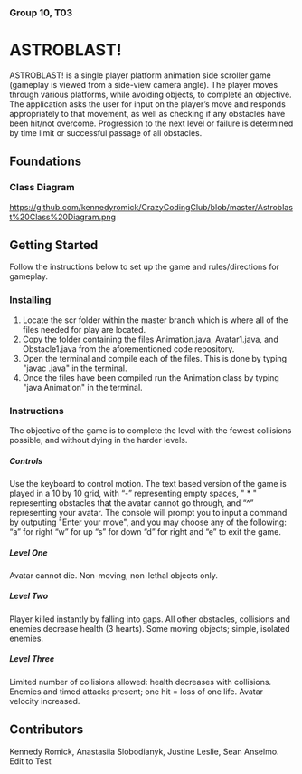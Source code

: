 ### Group 10, T03
# ASTROBLAST!
ASTROBLAST! is a single player platform animation side scroller game (gameplay is viewed from a side-view camera angle). The player moves through various platforms, while avoiding objects, to complete an objective. The application asks the user for input on the player’s move and responds appropriately to that movement, as well as checking if any obstacles have been hit/not overcome. Progression to the next level or failure is determined by time limit or successful passage of all obstacles.

## Foundations
### Class Diagram 
https://github.com/kennedyromick/CrazyCodingClub/blob/master/Astroblast%20Class%20Diagram.png

## Getting Started
Follow the instructions below to set up the game and rules/directions for gameplay.

### Installing
1. Locate the scr folder within the master branch which is where all of the files needed for play are located. 
2. Copy the folder containing the files Animation.java, Avatar1.java, and Obstacle1.java from the aforementioned code repository. 
3. Open the terminal and compile each of the files. This is done by typing "javac <filename>.java" in the terminal. 
4. Once the files have been compiled run the Animation class by typing "java Animation" in the terminal.

### Instructions
The objective of the game is to complete the level with the fewest collisions possible, and without dying in the harder levels.
##### Controls
Use the keyboard to control motion. The text based version of the game is played in a 10 by 10 grid, with “-” representing empty spaces, " * " representing obstacles that the avatar cannot go through, and “^” representing your avatar. The console will prompt you to input a command by outputing "Enter your move", and you may choose any of the following: “a” for right “w” for up “s” for down “d” for right and “e” to exit the game.
##### Level One
Avatar cannot die. Non-moving, non-lethal objects only. 
##### Level Two
Player killed instantly by falling into gaps. All other obstacles, collisions and enemies decrease health (3 hearts). Some moving objects; simple, isolated enemies. 
##### Level Three
Limited number of collisions allowed: health decreases with collisions. Enemies and timed attacks present; one hit = loss of one life. Avatar velocity increased.

## Contributors
Kennedy Romick,
Anastasiia Slobodianyk,
Justine Leslie,
Sean Anselmo.
Edit to Test
